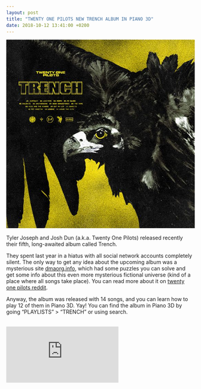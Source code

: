 ```yaml
---
layout: post
title: "TWENTY ONE PILOTS NEW TRENCH ALBUM IN PIANO 3D"
date: 2018-10-12 13:41:00 +0200
---
```


<div class="container mb-4">
          <div class="row justify-content-center">
            <div class="col-12 col-md-8">
              <img
                src="/public/images/trench-cover.jpg"
                alt="twenty one pitlos trench album cover"
              />
            </div>
          </div>
</div>
<p>Tyler Joseph and Josh Dun (a.k.a. Twenty One Pilots) released recently their fifth, long-awaited album called Trench.</p>
<p>They spent last year in a hiatus with all social network accounts completely silent. The only way to get any idea about the upcoming album was a mysterious site <a href="http://dmaorg.info/">dmaorg.info</a>, which had some puzzles you can solve and get some info about this even more mysterious fictional universe (kind of a place where all songs take place). You can read more about it on <a href="https://www.reddit.com/r/twentyonepilots/">twenty one pilots reddit</a>.</p>

Anyway, the album was released with 14 songs, and you can learn how to play 12 of them in Piano 3D. Yay! You can find the album in Piano 3D by going “PLAYLISTS” &gt; “TRENCH” or using search.

<br>

<div class="videowrapper">
<iframe
    src="https://www.youtube.com/embed/videoseries?list=PLlYU8mGLP7Xt3bRByMsjZKLHM2mCnRONN"
    frameborder="0"
    allow="autoplay; encrypted-media"
    allowfullscreen=""></iframe>
</div>
